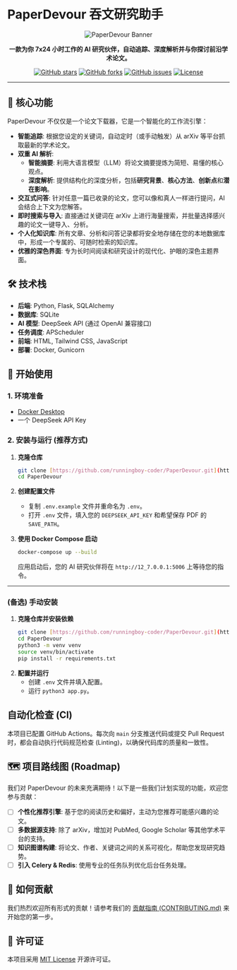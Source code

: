 # PaperDevour 吞文研究助手

<p align="center">
  <img src="https://placehold.co/600x300/0f172a/38bdf8?text=PaperDevour&font=raleway" alt="PaperDevour Banner">
</p>

<p align="center">
  <strong>一款为你 7x24 小时工作的 AI 研究伙伴，自动追踪、深度解析并与你探讨前沿学术论文。</strong>
</p>

<p align="center">
  <a href="https://github.com/runningboy-coder/PaperDevour/stargazers"><img alt="GitHub stars" src="https://img.shields.io/github/stars/runningboy-coder/PaperDevour?style=for-the-badge"></a>
  <a href="https://github.com/runningboy-coder/PaperDevour/network/members"><img alt="GitHub forks" src="https://img.shields.io/github/forks/runningboy-coder/PaperDevour?style=for-the-badge"></a>
  <a href="https://github.com/runningboy-coder/PaperDevour/issues"><img alt="GitHub issues" src="https://img.shields.io/github/issues/runningboy-coder/PaperDevour?style=for-the-badge&color=success"></a>
  <a href="https://github.com/runningboy-coder/PaperDevour/blob/main/LICENSE"><img alt="License" src="https://img.shields.io/github/license/runningboy-coder/PaperDevour?style=for-the-badge&color=blue"></a>
</p>

---

## 🚀 核心功能

PaperDevour 不仅仅是一个论文下载器，它是一个智能化的工作流引擎：

* **智能追踪**: 根据您设定的关键词，自动定时（或手动触发）从 arXiv 等平台抓取最新的学术论文。
* **双重 AI 解析**:
    * **智能摘要**: 利用大语言模型（LLM）将论文摘要提炼为简短、易懂的核心观点。
    * **深度解析**: 提供结构化的深度分析，包括**研究背景**、**核心方法**、**创新点**和**潜在影响**。
* **交互式问答**: 针对任意一篇已收录的论文，您可以像和真人一样进行提问，AI 会结合上下文为您解答。
* **即时搜索与导入**: 直接通过关键词在 arXiv 上进行海量搜索，并批量选择感兴趣的论文一键导入、分析。
* **个人化知识库**: 所有文章、分析和问答记录都将安全地存储在您的本地数据库中，形成一个专属的、可随时检索的知识库。
* **优雅的深色界面**: 专为长时间阅读和研究设计的现代化、护眼的深色主题界面。

## 🛠️ 技术栈

* **后端**: Python, Flask, SQLAlchemy
* **数据库**: SQLite
* **AI 模型**: DeepSeek API (通过 OpenAI 兼容接口)
* **任务调度**: APScheduler
* **前端**: HTML, Tailwind CSS, JavaScript
* **部署**: Docker, Gunicorn

## 🏁 开始使用

### 1. 环境准备

* [Docker Desktop](https://www.docker.com/products/docker-desktop/)
* 一个 DeepSeek API Key

### 2. 安装与运行 (推荐方式)

1.  **克隆仓库**
    ```bash
    git clone [https://github.com/runningboy-coder/PaperDevour.git](https://github.com/runningboy-coder/PaperDevour.git)
    cd PaperDevour
    ```

2.  **创建配置文件**
    * 复制 `.env.example` 文件并重命名为 `.env`。
    * 打开 `.env` 文件，填入您的 `DEEPSEEK_API_KEY` 和希望保存 PDF 的 `SAVE_PATH`。

3.  **使用 Docker Compose 启动**
    ```bash
    docker-compose up --build
    ```
    应用启动后，您的 AI 研究伙伴将在 `http://12_7.0.0.1:5006` 上等待您的指令。

---
### (备选) 手动安装

1.  **克隆仓库并安装依赖**
    ```bash
    git clone [https://github.com/runningboy-coder/PaperDevour.git](https://github.com/runningboy-coder/PaperDevour.git)
    cd PaperDevour
    python3 -m venv venv
    source venv/bin/activate
    pip install -r requirements.txt
    ```
2.  **配置并运行**
    * 创建 `.env` 文件并填入配置。
    * 运行 `python3 app.py`。

## 自动化检查 (CI)

本项目已配置 GitHub Actions。每次向 `main` 分支推送代码或提交 Pull Request 时，都会自动执行代码规范检查 (Linting)，以确保代码库的质量和一致性。

## 🗺️ 项目路线图 (Roadmap)

我们对 PaperDevour 的未来充满期待！以下是一些我们计划实现的功能，欢迎您参与贡献：

* [ ] **个性化推荐引擎**: 基于您的阅读历史和偏好，主动为您推荐可能感兴趣的论文。
* [ ] **多数据源支持**: 除了 arXiv，增加对 PubMed, Google Scholar 等其他学术平台的支持。
* [ ] **知识图谱构建**: 将论文、作者、关键词之间的关系可视化，帮助您发现研究趋势。
* [ ] **引入 Celery & Redis**: 使用专业的任务队列优化后台任务处理。

## 🤝 如何贡献

我们热烈欢迎所有形式的贡献！请参考我们的 [贡献指南 (CONTRIBUTING.md)](CONTRIBUTING.md) 来开始您的第一步。

## 📄 许可证

本项目采用 [MIT License](LICENSE) 开源许可证。